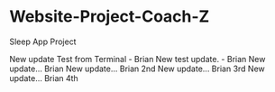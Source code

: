 # Website-Project-Coach-Z
Sleep App Project

New update Test from Terminal - Brian
New test update. - Brian
New update... Brian
New update... Brian 2nd
New update... Brian 3rd
New update... Brian 4th

